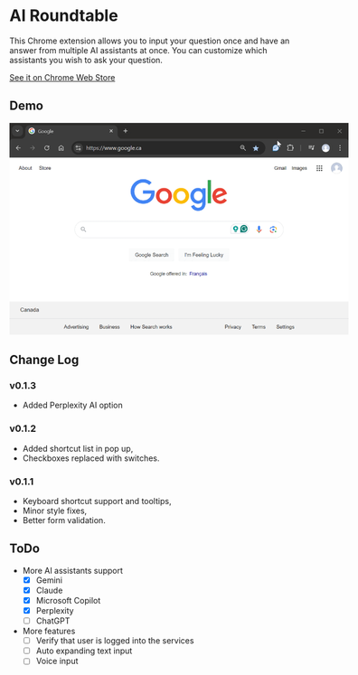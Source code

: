 # AI Roundtable
This Chrome extension allows you to input your question once and have an answer from multiple AI assistants at once. You can customize which assistants you wish to ask your question.

<a target="_blank" href="https://chromewebstore.google.com/detail/ai-roundtable/pldlelgldijcogjpoghbkfiglajppjfc?hl=en-US">See it on Chrome Web Store</a>

## Demo
<img src="img/demo.gif" alt="demo.gif" style="max-width: 600px; height: auto;">

## Change Log
### v0.1.3
- Added Perplexity AI option

### v0.1.2
- Added shortcut list in pop up,
- Checkboxes replaced with switches.

### v0.1.1
- Keyboard shortcut support and tooltips,
- Minor style fixes,
- Better form validation.

## ToDo

- More AI assistants support
  - [x] Gemini
  - [x] Claude
  - [x] Microsoft Copilot
  - [x] Perplexity
  - [ ] ChatGPT
- More features
  - [ ] Verify that user is logged into the services
  - [ ] Auto expanding text input
  - [ ] Voice input
